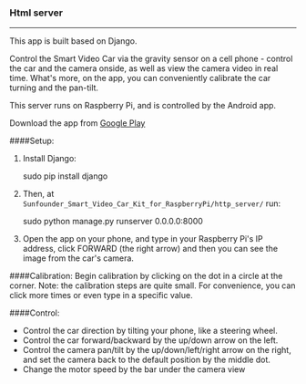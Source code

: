 ### Html server
----------
This app is built based on Django.

Control the Smart Video Car via the gravity sensor on a cell phone - control the car and the camera onside, as well as view the camera video in real time. What's more, on the app, you can conveniently calibrate the car turning and the pan-tilt. 

This server runs on Raspberry Pi, and is controlled by the Android app.

Download the app from [Google Play](https://play.google.com/store/apps/details?id=appinventor.ai_cavonxx.SunFounder_Smart_Video_Car)

####Setup:
1. Install Django:

	sudo pip install django
2. Then, at `Sunfounder_Smart_Video_Car_Kit_for_RaspberryPi/http_server/` run:

	sudo python manage.py runserver 0.0.0.0:8000

3. Open the app on your phone, and type in your Raspberry Pi's IP address, click FORWARD (the right arrow) and then you can see the image from the car's camera.

####Calibration:
Begin calibration by clicking on the dot in a circle at the corner. Note: the calibration steps are quite small. For convenience, you can click more times or even type in a specific value.

####Control:
 - Control the car direction by tilting your phone, like a steering wheel.
 - Control the car forward/backward by the up/down arrow on the left.
 - Control the camera pan/tilt by the up/down/left/right arrow on the right, and set the camera back to the default position by the middle dot.
 - Change the motor speed by the bar under the camera view
